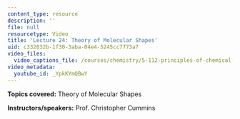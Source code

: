 ```yaml
---
content_type: resource
description: ''
file: null
resourcetype: Video
title: 'Lecture 24: Theory of Molecular Shapes'
uid: c332032b-1f30-3aba-04e4-5245cc7773a7
video_files:
  video_captions_file: /courses/chemistry/5-112-principles-of-chemical-science-fall-2005/video-lectures/lecture-24-theory-of-molecular-shapes/YpkKYmQBwY.vtt
video_metadata:
  youtube_id: _YpkKYmQBwY
---
```


**Topics covered:** Theory of Molecular Shapes

**Instructors/speakers:** Prof. Christopher Cummins
